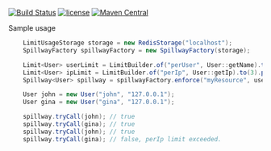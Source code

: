 [![Build Status](https://travis-ci.org/coveo/spillway.svg?branch=master)](https://travis-ci.org/coveo/spillway)
[![license](http://img.shields.io/badge/license-MIT-brightgreen.svg)](https://github.com/coveo/spillway/blob/master/LICENSE)
[![Maven Central](https://maven-badges.herokuapp.com/maven-central/com.coveo/spillway/badge.svg)](https://maven-badges.herokuapp.com/maven-central/com.coveo/spillway)

Sample usage

```java
    LimitUsageStorage storage = new RedisStorage("localhost");
    SpillwayFactory spillwayFactory = new SpillwayFactory(storage);

    Limit<User> userLimit = LimitBuilder.of("perUser", User::getName).to(3).per(Duration.ofHours(1)).build();
    Limit<User> ipLimit = LimitBuilder.of("perIp", User::getIp).to(3).per(Duration.ofHours(1)).withExceededCallback(myCallback).build();
    Spillway<User> spillway = spillwayFactory.enforce("myResource", userLimit, ipLimit);

    User john = new User("john", "127.0.0.1");
    User gina = new User("gina", "127.0.0.1");

    spillway.tryCall(john); // true
    spillway.tryCall(gina); // true
    spillway.tryCall(john); // true
    spillway.tryCall(gina); // false, perIp limit exceeded.
``` 
